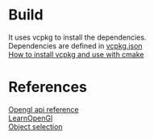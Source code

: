 # Build

It uses vcpkg to install the dependencies.  
Dependencies are defined in [vcpkg.json](vcpkg.json)  
[How to install vcpkg and use with cmake](https://learn.microsoft.com/en-us/vcpkg/get_started/get-started?pivots=shell-powershell)

# References

[Opengl api reference](https://registry.khronos.org/OpenGL-Refpages/gl4/)  
[LearnOpenGl](https://github.com/JoeyDeVries/LearnOpenGL)  
[Object selection](https://en.wikibooks.org/wiki/OpenGL_Programming/Object_selection)  
